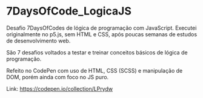 # 7DaysOfCode_LogicaJS

Desafio 7DaysOfCodes de lógica de programação com JavaScript. Executei originalmente no p5.js, sem HTML e CSS, após poucas semanas de estudos de desenvolvimento web. 

São 7 desafios voltados a testar e treinar conceitos básicos de lógica de programação.

Refeito no CodePen com uso de HTML, CSS (SCSS) e manipulação de DOM, porém ainda com foco no JS puro.

Link: https://codepen.io/collection/LPrydw
